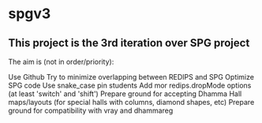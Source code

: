 # spgv3
## This project is the 3rd iteration over SPG project
The aim is (not in order/priority): 

Use Github
Try to minimize overlapping between REDIPS and SPG
Optimize SPG code
Use snake_case
pin students
Add mor redips.dropMode options (at least 'switch' and 'shift')
Prepare ground for accepting Dhamma Hall maps/layouts (for special halls with columns, diamond shapes, etc)
Prepare ground for compatibility with vray and dhammareg  
 
